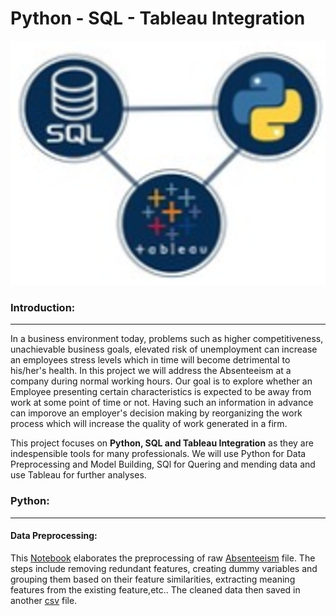 # <b>Python - SQL - Tableau Integration</b>

<img src="https://github.com/J-R-1/J-R-1/blob/main/Python-SQL-Tableau%20Integration/Integration_logo.png" />

### <b> Introduction: </b>  
--------------------------
  
In a business environment today, problems such as higher competitiveness, unachievable business goals, elevated risk of unemployment can increase an employees stress levels which in time will become detrimental to his/her's health. In this project we will address the Absenteeism at a company during normal working hours. Our goal is to explore whether an Employee presenting certain characteristics is expected to be away from work at some point of time or not. Having such an information in advance can imporove an employer's decision making by reorganizing the work process which will increase the quality of work generated in a firm. 

This project focuses on <b>Python, SQL and Tableau Integration</b> as they are indespensible tools for many professionals. We will use Python for Data Preprocessing and Model Building, SQl for Quering and mending data and use Tableau for further analyses.

### <b>Python:</b>
------------------

#### <b>Data Preprocessing:</b> 
This <a href="https://github.com/J-R-1/J-R-1/blob/main/Python-SQL-Tableau%20Integration/Absenteeism_Preprocessing.ipynb">Notebook</a> elaborates the preprocessing of raw <a href="https://github.com/J-R-1/J-R-1/blob/main/Python-SQL-Tableau%20Integration/Absenteeism-data.csv">Absenteeism</a> file. The steps include removing redundant features, creating dummy variables and grouping them based on their feature similarities, extracting meaning features from the existing feature,etc.. The cleaned data then saved in another <a href="https://github.com/J-R-1/J-R-1/blob/main/Python-SQL-Tableau%20Integration/Absenteeism_preprocessed_sql.csv">csv</a> file.




